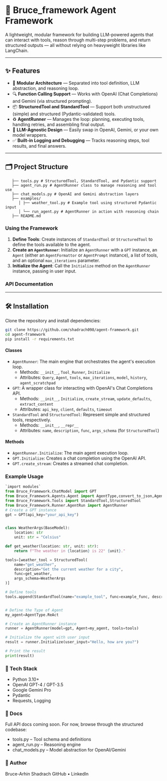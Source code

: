 # 🤖 Bruce_framework Agent Framework

A lightweight, modular framework for building LLM-powered agents that can interact with tools, reason through multi-step problems, and return structured outputs — all without relying on heavyweight libraries like LangChain.

---

## ✨ Features

- 🧱 **Modular Architecture** — Separated into tool definition, LLM abstraction, and reasoning loop.
- 🔍 **Function Calling Support** — Works with OpenAI (Chat Completions) and Gemini (via structured prompting).
- 📦 **StructuredTool and StandardTool** — Support both unstructured (simple) and structured (Pydantic-validated) tools.
- ♻️ **AgentRunner** — Manages the loop: planning, executing tools, handling retries, and assembling final output.
- 🧠 **LLM-Agnostic Design** — Easily swap in OpenAI, Gemini, or your own model wrappers.
- ✅ **Built-in Logging and Debugging** — Tracks reasoning steps, tool results, and final answers.

---

## 🗂️ Project Structure
```plaintext
   ├── tools.py # StructuredTool, StandardTool, and Pydantic support
   ├── agent_run.py # AgentRunner class to manage reasoning and tool use
   ├── chat_models.py # OpenAI and Gemini abstraction layers
   ├── examples/
      │ ├── weather_tool.py # Example tool using structured Pydantic input
      │ └── run_agent.py # AgentRunner in action with reasoning chain
   ├── README.md
```

### Using the Framework

1.  **Define Tools**: Create instances of `StandardTool` or `StructuredTool` to define the tools available to the agent.
2.  **Create an `AgentRunner`**: Initialize an `AgentRunner` with a `GPT` instance, an `Agent` (either an `AgentFormattor` or `AgentPrompt` instance), a list of tools, and an optional `max_iterations` parameter.
3.  **Initialize the Agent**: Call the `Initialize` method on the `AgentRunner` instance, passing in user input.

### API Documentation


---

## 🛠️ Installation

Clone the repository and install dependencies:

```bash
git clone https://github.com/shadrach098/agent-framework.git
cd agent-framework
pip install -r requirements.txt
```

#### Classes

*   `AgentRunner`: The main engine that orchestrates the agent's execution loop.
    *   Methods: `__init__`, `Tool_Runner`, `Initialize`
    *   Attributes: `Query`, `Agent`, `tools`, `max_iterations`, `model`, `history`, `agent_scratchpad`
*   `GPT`: A wrapper class for interacting with OpenAI's Chat Completions API.
    *   Methods: `__init__`, `Initialize`, `create_stream`, `update_defaults`, `extract_content`
    *   Attributes: `api_key`, `client`, `defaults`, `timeout`
*   `StandardTool` and `StructuredTool`: Represent simple and structured tools, respectively.
    *   Methods: `__init__`, `__repr__`
    *   Attributes: `name`, `description`, `func`, `args_schema` (for `StructuredTool`)

#### Methods

*   `AgentRunner.Initialize`: The main agent execution loop.
*   `GPT.Initialize`: Creates a chat completion using the OpenAI API.
*   `GPT.create_stream`: Creates a streamed chat completion.

### Example Usage

```python
`import modules`
from Bruce_Framework.ChatModel import GPT
from Bruce_Framework.Agents.Agent import AgentType,convert_to_json,AgentPrompt
from Bruce_Framework.Tools import StandardTool,StructuredTool
from Bruce_Framework.Runner.AgentRun import AgentRunner
# Create a GPT instance
gpt = GPT(api_key="your_api_key")


class WeatherArgs(BaseModel):
    location: str
    unit: str = "Celsius"

def get_weather(location: str, unit: str):
    return f"The weather in {location} is 22° {unit}."

tools=[weather_tool = StructuredTool(
    name="get_weather",
    description="Get the current weather for a city",
    func=get_weather,
    args_schema=WeatherArgs
)]

# Define tools
tools.append(StandardTool(name="example_tool", func=example_func, description="An example tool"))


# Define the Type of Agent
my_agent=AgentType.ReAct

# Create an AgentRunner instance
runner = AgentRunner(model=gpt, Agent=my_agent, tools=tools)

# Initialize the agent with user input
result = runner.Initialize(user_input="Hello, how are you?")

# Print the result
print(result)
```


### 🔮 Tech Stack
- Python 3.10+
- OpenAI GPT-4 / GPT-3.5
- Google Gemini Pro
- Pydantic
- Requests, Logging

### 📘 Docs
Full API docs coming soon. For now, browse through the structured codebase:

- tools.py – Tool schema and definitions
- agent_run.py – Reasoning engine
- chat_models.py – Model abstraction for OpenAI/Gemini

### 🚀 Author
Bruce-Arhin Shadrach
GitHub • LinkedIn


